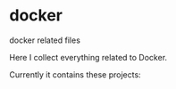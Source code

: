# docker
docker related files

Here I collect everything related to Docker.

Currently it contains these projects:
